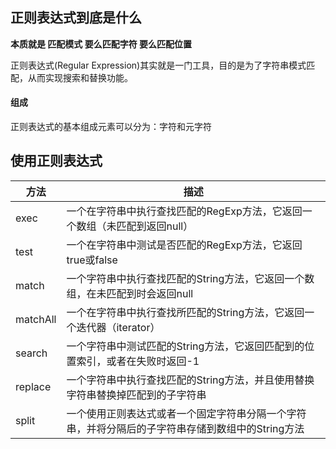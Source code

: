 ## 正则表达式到底是什么

**本质就是 匹配模式 要么匹配字符 要么匹配位置**

正则表达式(Regular Expression)其实就是一门工具，目的是为了字符串模式匹配，从而实现搜索和替换功能。

#### 组成
正则表达式的基本组成元素可以分为：字符和元字符

## 使用正则表达式
| 方法     | 描述                                                                                             |
| -------- | ------------------------------------------------------------------------------------------------ |
| exec     | 一个在字符串中执行查找匹配的RegExp方法，它返回一个数组（未匹配到返回null）                       |
| test     | 一个在字符串中测试是否匹配的RegExp方法，它返回true或false                                        |
| match    | 一个字符串中执行查找匹配的String方法，它返回一个数组，在未匹配到时会返回null                     |
| matchAll | 一个在字符串中执行查找所匹配的String方法，它返回一个迭代器（iterator）                           |
| search   | 一个字符串中测试匹配的String方法，它返回匹配到的位置索引，或者在失败时返回-1                     |
| replace  | 一个字符串中执行查找匹配的String方法，并且使用替换字符串替换掉匹配到的子字符串                   |
| split    | 一个使用正则表达式或者一个固定字符串分隔一个字符串，并将分隔后的子字符串存储到数组中的String方法 |
